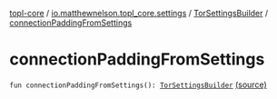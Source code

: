 [topl-core](../../index.md) / [io.matthewnelson.topl_core.settings](../index.md) / [TorSettingsBuilder](index.md) / [connectionPaddingFromSettings](./connection-padding-from-settings.md)

# connectionPaddingFromSettings

`fun connectionPaddingFromSettings(): `[`TorSettingsBuilder`](index.md) [(source)](https://github.com/05nelsonm/TorOnionProxyLibrary-Android/blob/master/topl-core/src/main/java/io/matthewnelson/topl_core/settings/TorSettingsBuilder.kt#L286)